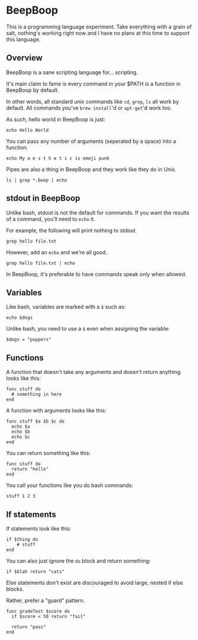 # BeepBoop

This is a programming language experiment. Take everything with a grain of salt, nothing's working right now and I have no plans at this time to support this language.

## Overview

BeepBoop is a sane scripting language for... scripting. 

It's main claim to fame is every command in your $PATH is a function in BeepBoop by default.

In other words, all standard unix commands like `cd`, `grep`, `ls` all work by default. All commands you've `brew install`'d or `apt-get`'d work too.

As such, hello world in BeepBoop is just:

```
echo Hello World
```

You can pass any number of arguments (seperated by a space) into a function:

```
echo My a e s t h e t i c is emoji punk
```

Pipes are also a thing in BeepBoop and they work like they do in Unix.

```
ls | grep *.beep | echo
```

## stdout in BeepBoop

Unlike bash, stdout is not the default for commands. If you want the results of a command, you'll need to `echo` it.

For example, the following will print nothing to stdout.

```
grep hello file.txt
```

However, add an `echo` and we're all good.

```
grep hello file.txt | echo 
```

In BeepBoop, it's preferable to have commands speak only when allowed.

## Variables

Like bash, variables are marked with a `$` such as:

```
echo $dogs
```

Unlike bash, you need to use a `$` even when assigning the variable:

```
$dogs = "puppers"
```
## Functions 

A function that doesn't take any arguments and doesn't return anything looks like this:

```
func stuff do
  # something in here
end
```

A function with arguments looks like this:

```
func stuff $a $b $c do 
  echo $a
  echo $b 
  echo $c
end 
```

You can return something like this:

```
func stuff do 
  return "hello"
end
```

You call your functions like you do bash commands:

```
stuff 1 2 3 
```

## If statements

If statements look like this:

```
if $thing do
    # stuff
end
```

You can also just ignore the `do` block and return something:

```
if $blah return "cats"
```

Else statements don't exist are discouraged to avoid large, nested if else blocks.

Rather, prefer a "guard" pattern.

```
func gradeTest $score do 
  if $score < 50 return "fail"
  
  return "pass"
end
```
